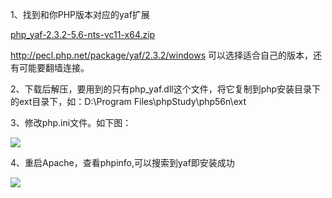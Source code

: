 1、找到和你PHP版本对应的yaf扩展

[php_yaf-2.3.2-5.6-nts-vc11-x64.zip](attachments/WEBRESOURCE85f30d5937183ffc757027ba0e3b4a48php_yaf-2.3.2-5.6-nts-vc11-x64.zip)



http://pecl.php.net/package/yaf/2.3.2/windows   可以选择适合自己的版本，还有可能要翻墙连接。

2、下载后解压，要用到的只有php_yaf.dll这个文件，将它复制到php安装目录下的ext目录下，如：D:\Program Files\phpStudy\php56n\ext

3、修改php.ini文件。如下图：



![](https://gitee.com/hxc8/images8/raw/master/img/202407191107924.jpg)

4、重启Apache，查看phpinfo,可以搜索到yaf即安装成功

![](https://gitee.com/hxc8/images8/raw/master/img/202407191107143.jpg)





